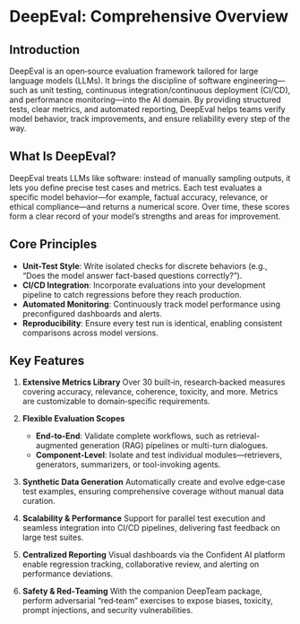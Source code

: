# DeepEval: Comprehensive Overview

## Introduction

DeepEval is an open‑source evaluation framework tailored for large language models (LLMs). It brings the discipline of software engineering—such as unit testing, continuous integration/continuous deployment (CI/CD), and performance monitoring—into the AI domain. By providing structured tests, clear metrics, and automated reporting, DeepEval helps teams verify model behavior, track improvements, and ensure reliability every step of the way.

## What Is DeepEval?

DeepEval treats LLMs like software: instead of manually sampling outputs, it lets you define precise test cases and metrics. Each test evaluates a specific model behavior—for example, factual accuracy, relevance, or ethical compliance—and returns a numerical score. Over time, these scores form a clear record of your model’s strengths and areas for improvement.

## Core Principles

* **Unit-Test Style**: Write isolated checks for discrete behaviors (e.g., “Does the model answer fact-based questions correctly?”).
* **CI/CD Integration**: Incorporate evaluations into your development pipeline to catch regressions before they reach production.
* **Automated Monitoring**: Continuously track model performance using preconfigured dashboards and alerts.
* **Reproducibility**: Ensure every test run is identical, enabling consistent comparisons across model versions.

## Key Features

1. **Extensive Metrics Library**
   Over 30 built‑in, research‑backed measures covering accuracy, relevance, coherence, toxicity, and more. Metrics are customizable to domain‑specific requirements.

2. **Flexible Evaluation Scopes**

    * **End-to-End**: Validate complete workflows, such as retrieval-augmented generation (RAG) pipelines or multi-turn dialogues.
    * **Component-Level**: Isolate and test individual modules—retrievers, generators, summarizers, or tool-invoking agents.

3. **Synthetic Data Generation**
   Automatically create and evolve edge‑case test examples, ensuring comprehensive coverage without manual data curation.

4. **Scalability & Performance**
   Support for parallel test execution and seamless integration into CI/CD pipelines, delivering fast feedback on large test suites.

5. **Centralized Reporting**
   Visual dashboards via the Confident AI platform enable regression tracking, collaborative review, and alerting on performance deviations.

6. **Safety & Red‑Teaming**
   With the companion DeepTeam package, perform adversarial “red‑team” exercises to expose biases, toxicity, prompt injections, and security vulnerabilities.
